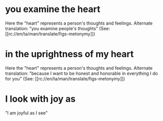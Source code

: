 # you examine the heart

Here the "heart" represents a person's thoughts and feelings. Alternate translation: "you examine people's thoughts" (See: [[rc://en/ta/man/translate/figs-metonymy]])

# in the uprightness of my heart

Here the "heart" represents a person's thoughts and feelings. Alternate translation: "because I want to be honest and honorable in everything I do for you" (See: [[rc://en/ta/man/translate/figs-metonymy]])

# I look with joy as

"I am joyful as I see"

